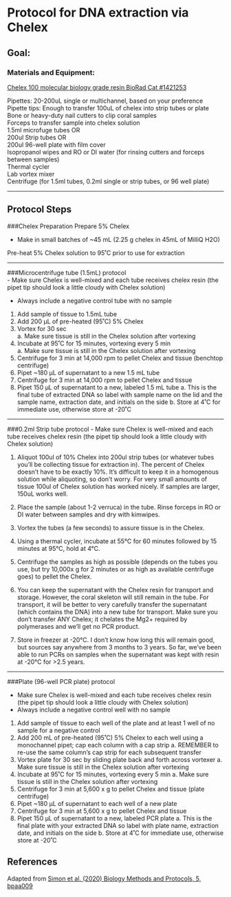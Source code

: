 # Protocol for DNA extraction via Chelex

## Goal:


### Materials and Equipment:
[Chelex 100 molecular biology grade resin BioRad Cat #1421253](https://www.bio-rad.com/en-us/product/chelex-100-molecular-biology-grade-resin?ID=bd6fd35e-c8ff-4515-9499-8af8ccbb3ca5)

Pipettes: 20-200uL single or multichannel, based on your preference  
Pipette tips: Enough to transfer 100uL of chelex into strip tubes or plate  
Bone or heavy-duty nail cutters to clip coral samples  
Forceps to transfer sample into chelex solution   
1.5ml microfuge tubes OR     
200ul Strip tubes OR      
200ul 96-well plate with film cover   
Isopropanol wipes and RO or DI water (for rinsing cutters and forceps between samples)   
Thermal cycler  
Lab vortex mixer    
Centrifuge (for 1.5ml tubes, 0.2ml single or strip tubes, or 96 well plate)   


----------------
## Protocol Steps


###Chelex Preparation
Prepare 5% Chelex  
- Make in small batches of ~45 mL (2.25 g chelex in 45mL of MilliQ H2O)

Pre-heat 5% Chelex solution to 95˚C prior to use for extraction

----------------

###Microcentrifuge tube (1.5mL) protocol   
	- Make sure Chelex is well-mixed and each tube receives chelex resin (the pipet tip should look a little cloudy with Chelex solution)    
-	Always include a negative control tube with no sample

1.	Add sample of tissue to 1.5mL tube
2.	Add 200 µL of pre-heated (95˚C) 5% Chelex
3.	Vortex for 30 sec   
	a.	Make sure tissue is still in the Chelex solution after vortexing
4.	Incubate at 95˚C for 15 minutes, vortexing every 5 min   
	a.	Make sure tissue is still in the Chelex solution after vortexing
5.	Centrifuge for 3 min at 14,000 rpm to pellet Chelex and tissue (benchtop centrifuge)
6.	Pipet ~180 µL of supernatant to a new 1.5 mL tube
7.	Centrifuge for 3 min at 14,000 rpm to pellet Chelex and tissue 
8.	Pipet 150 µL of supernatant to a new, labeled 1.5 mL tube
a.	This is the final tube of extracted DNA so label with sample name on the lid and the sample name, extraction date, and initials on the side
b.	Store at 4˚C for immediate use, otherwise store at -20˚C 

----------------
###0.2ml Strip tube protocol
	- Make sure Chelex is well-mixed and each tube receives chelex resin (the pipet tip should look a little cloudy with Chelex solution)       

1.	Aliquot 100ul of 10% Chelex into 200ul strip tubes (or whatever tubes you’ll be collecting tissue for extraction in). The percent of Chelex doesn’t have to be exactly 10%. It’s difficult to keep it in a homogenous solution while aliquoting, so don’t worry. For very small amounts of tissue 100ul of Chelex solution has worked nicely. If samples are larger, 150uL works well.

2.	Place the sample (about 1-2 verruca) in the tube. Rinse forceps in RO or DI water between samples and dry with kimwipes.

3.	Vortex the tubes (a few seconds) to assure tissue is in the Chelex. 

4.	Using a thermal cycler, incubate at 55°C for 60 minutes followed by 15 minutes at 95°C, hold at 4°C. 

5.	Centrifuge the samples as high as possible (depends on the tubes you use, but try 10,000x g for 2 minutes or as high as available centrifuge goes) to pellet the Chelex. 

6.	You can keep the supernatant with the Chelex resin for transport and storage. However, the coral skeleton will still remain in the tube. For transport, it will be better to very carefully transfer the supernatant (which contains the DNA) into a new tube for transport. Make sure you don’t transfer ANY Chelex; it chelates the Mg2+ required by polymerases and we’ll get no PCR product.

7.	Store in freezer at -20°C. I don’t know how long this will remain good, but sources say anywhere from 3 months to 3 years. So far, we’ve been able to run PCRs on samples when the supernatant was kept with resin at -20°C for >2.5 years.

----------------
###Plate (96-well PCR plate) protocol
-	Make sure Chelex is well-mixed and each tube receives chelex resin (the pipet tip should look a little cloudy with Chelex solution)
-	Always include a negative control well with no sample

1.	Add sample of tissue to each well of the plate and at least 1 well of no sample for a negative control
2.	Add 200 mL of pre-heated (95˚C) 5% Chelex to each well using a monochannel pipet; cap each column with a cap strip
a.	REMEMBER to re-use the same column’s cap strip for each subsequent transfer
3.	Vortex plate for 30 sec by sliding plate back and forth across vortexer
a.	Make sure tissue is still in the Chelex solution after vortexing
4.	Incubate at 95˚C for 15 minutes, vortexing every 5 min
a.	Make sure tissue is still in the Chelex solution after vortexing
5.	Centrifuge for 3 min at 5,600 x g to pellet Chelex and tissue (plate centrifuge)
6.	Pipet ~180 µL of supernatant to each well of a new plate 
7.	Centrifuge for 3 min at 5,600 x g to pellet Chelex and tissue 
8.	Pipet 150 µL of supernatant to a new, labeled PCR plate
a.	This is the final plate with your extracted DNA so label with plate name, extraction date, and initials on the side
b.	Store at 4˚C for immediate use, otherwise store at -20˚C 


## References   
Adapted from [Simon et al. (2020) Biology Methods and Protocols, 5, bpaa009](https://academic.oup.com/biomethods/article/5/1/bpaa009/5828218?login=true) 